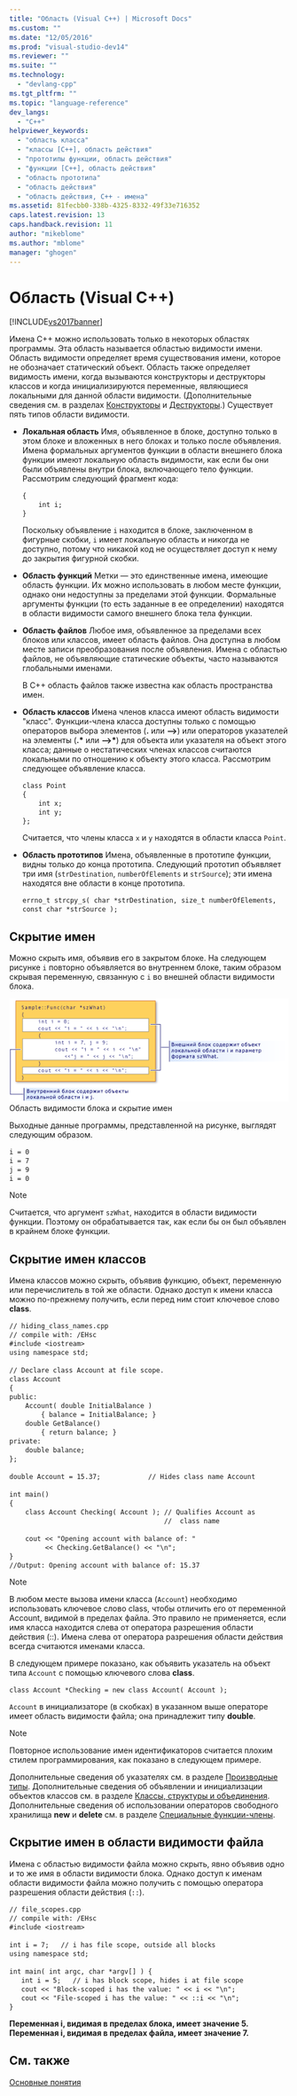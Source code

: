 ```yaml
---
title: "Область (Visual C++) | Microsoft Docs"
ms.custom: ""
ms.date: "12/05/2016"
ms.prod: "visual-studio-dev14"
ms.reviewer: ""
ms.suite: ""
ms.technology: 
  - "devlang-cpp"
ms.tgt_pltfrm: ""
ms.topic: "language-reference"
dev_langs: 
  - "C++"
helpviewer_keywords: 
  - "область класса"
  - "классы [C++], область действия"
  - "прототипы функции, область действия"
  - "функции [C++], область действия"
  - "область прототипа"
  - "область действия"
  - "область действия, C++ - имена"
ms.assetid: 81fecbb0-338b-4325-8332-49f33e716352
caps.latest.revision: 13
caps.handback.revision: 11
author: "mikeblome"
ms.author: "mblome"
manager: "ghogen"
---
```

# Область (Visual C++)
[!INCLUDE[vs2017banner](../assembler/inline/includes/vs2017banner.md)]

Имена C\+\+ можно использовать только в некоторых областях программы.  Эта область называется областью видимости имени.  Область видимости определяет время существования имени, которое не обозначает статический объект.  Область также определяет видимость имени, когда вызываются конструкторы и деструкторы классов и когда инициализируются переменные, являющиеся локальными для данной области видимости.  \(Дополнительные сведения см. в разделах [Конструкторы](../cpp/constructors-cpp.md) и [Деструкторы](../cpp/destructors-cpp.md).\) Существует пять типов области видимости.  
  
-   **Локальная область** Имя, объявленное в блоке, доступно только в этом блоке и вложенных в него блоках и только после объявления.  Имена формальных аргументов функции в области внешнего блока функции имеют локальную область видимости, как если бы они были объявлены внутри блока, включающего тело функции.  Рассмотрим следующий фрагмент кода:  
  
    ```  
    {  
        int i;  
    }  
    ```  
  
     Поскольку объявление `i` находится в блоке, заключенном в фигурные скобки, `i` имеет локальную область и никогда не доступно, потому что никакой код не осуществляет доступ к нему до закрытия фигурной скобки.  
  
-   **Область функций** Метки — это единственные имена, имеющие область функции.  Их можно использовать в любом месте функции, однако они недоступны за пределами этой функции.  Формальные аргументы функции \(то есть заданные в ее определении\) находятся в области видимости самого внешнего блока тела функции.  
  
-   **Область файлов** Любое имя, объявленное за пределами всех блоков или классов, имеет область файлов.  Она доступна в любом месте записи преобразования после объявления.  Имена с областью файлов, не объявляющие статические объекты, часто называются глобальными именами.  
  
     В C\+\+ область файлов также известна как область пространства имен.  
  
-   **Область классов** Имена членов класса имеют область видимости "класс".  Функции\-члена класса доступны только с помощью операторов выбора элементов \(**.** или **–\>**\) или операторов указателей на элементы \(**.\*** или **–\>\***\) для объекта или указателя на объект этого класса; данные о нестатических членах классов считаются локальными по отношению к объекту этого класса.  Рассмотрим следующее объявление класса.  
  
    ```  
    class Point  
    {  
        int x;  
        int y;  
    };  
    ```  
  
     Считается, что члены класса `x` и `y` находятся в области класса `Point`.  
  
-   **Область прототипов** Имена, объявленные в прототипе функции, видны только до конца прототипа.  Следующий прототип объявляет три имя \(`strDestination`, `numberOfElements` и `strSource`\); эти имена находятся вне области в конце прототипа.  
  
    ```  
    errno_t strcpy_s( char *strDestination, size_t numberOfElements, const char *strSource );  
    ```  
  
## Скрытие имен  
 Можно скрыть имя, объявив его в закрытом блоке.  На следующем рисунке `i` повторно объявляется во внутреннем блоке, таким образом скрывая переменную, связанную с `i` во внешней области видимости блока.  
  
 ![Сокрытие имени блоковой области](../cpp/media/vc38sf1.png "vc38SF1")  
Область видимости блока и скрытие имен  
  
 Выходные данные программы, представленной на рисунке, выглядят следующим образом.  
  
```  
i = 0  
i = 7  
j = 9  
i = 0  
```  
  
> [!NOTE]
>  Считается, что аргумент `szWhat`, находится в области видимости функции.  Поэтому он обрабатывается так, как если бы он был объявлен в крайнем блоке функции.  
  
## Скрытие имен классов  
 Имена классов можно скрыть, объявив функцию, объект, переменную или перечислитель в той же области.  Однако доступ к имени класса можно по\-прежнему получить, если перед ним стоит ключевое слово **class**.  
  
```  
// hiding_class_names.cpp  
// compile with: /EHsc  
#include <iostream>  
using namespace std;  
  
// Declare class Account at file scope.  
class Account  
{  
public:  
    Account( double InitialBalance )  
        { balance = InitialBalance; }  
    double GetBalance()  
        { return balance; }  
private:  
    double balance;  
};  
  
double Account = 15.37;            // Hides class name Account  
  
int main()  
{  
    class Account Checking( Account ); // Qualifies Account as   
                                       //  class name  
  
    cout << "Opening account with balance of: "  
         << Checking.GetBalance() << "\n";  
}  
//Output: Opening account with balance of: 15.37  
```  
  
> [!NOTE]
>  В любом месте вызова имени класса \(`Account`\) необходимо использовать ключевое слово class, чтобы отличить его от переменной Account, видимой в пределах файла.  Это правило не применяется, если имя класса находится слева от оператора разрешения области действия \(::\).  Имена слева от оператора разрешения области действия всегда считаются именами класса.  
  
 В следующем примере показано, как объявить указатель на объект типа `Account` с помощью ключевого слова **class**.  
  
```  
class Account *Checking = new class Account( Account );  
```  
  
 `Account` в инициализаторе \(в скобках\) в указанном выше операторе имеет область видимости файла; она принадлежит типу **double**.  
  
> [!NOTE]
>  Повторное использование имен идентификаторов считается плохим стилем программирования, как показано в следующем примере.  
  
 Дополнительные сведения об указателях см. в разделе [Производные типы](http://msdn.microsoft.com/ru-ru/aa14183c-02fe-4d81-95fe-beddb0c01c7c).  Дополнительные сведения об объявлении и инициализации объектов классов см. в разделе [Классы, структуры и объединения](../Topic/Classes%20and%20Structs%20\(C++\).md).  Дополнительные сведения об использовании операторов свободного хранилища **new** и **delete** см. в разделе [Специальные функции\-члены](../misc/special-member-functions-cpp.md).  
  
## Скрытие имен в области видимости файла  
 Имена с областью видимости файла можно скрыть, явно объявив одно и то же имя в области видимости блока.  Однако доступ к именам области видимости файла можно получить с помощью оператора разрешения области действия \(`::`\).  
  
```  
// file_scopes.cpp  
// compile with: /EHsc  
#include <iostream>  
  
int i = 7;   // i has file scope, outside all blocks  
using namespace std;  
  
int main( int argc, char *argv[] ) {  
   int i = 5;   // i has block scope, hides i at file scope  
   cout << "Block-scoped i has the value: " << i << "\n";  
   cout << "File-scoped i has the value: " << ::i << "\n";  
}  
```  
  
  **Переменная i, видимая в пределах блока, имеет значение 5.**  
**Переменная i, видимая в пределах файла, имеет значение 7.**   
## См. также  
 [Основные понятия](../cpp/basic-concepts-cpp.md)